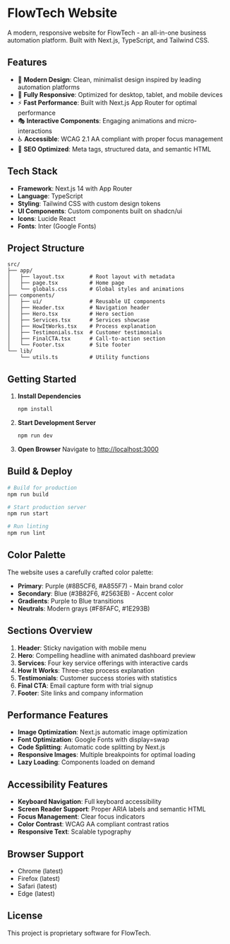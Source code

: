 # FlowTech Website

A modern, responsive website for FlowTech - an all-in-one business automation platform. Built with Next.js, TypeScript, and Tailwind CSS.

## Features

- 🎨 **Modern Design**: Clean, minimalist design inspired by leading automation platforms
- 📱 **Fully Responsive**: Optimized for desktop, tablet, and mobile devices
- ⚡ **Fast Performance**: Built with Next.js App Router for optimal performance
- 🎭 **Interactive Components**: Engaging animations and micro-interactions
- ♿ **Accessible**: WCAG 2.1 AA compliant with proper focus management
- 🎯 **SEO Optimized**: Meta tags, structured data, and semantic HTML

## Tech Stack

- **Framework**: Next.js 14 with App Router
- **Language**: TypeScript
- **Styling**: Tailwind CSS with custom design tokens
- **UI Components**: Custom components built on shadcn/ui
- **Icons**: Lucide React
- **Fonts**: Inter (Google Fonts)

## Project Structure

```
src/
├── app/
│   ├── layout.tsx        # Root layout with metadata
│   ├── page.tsx          # Home page
│   └── globals.css       # Global styles and animations
├── components/
│   ├── ui/               # Reusable UI components
│   ├── Header.tsx        # Navigation header
│   ├── Hero.tsx          # Hero section
│   ├── Services.tsx      # Services showcase
│   ├── HowItWorks.tsx    # Process explanation
│   ├── Testimonials.tsx  # Customer testimonials
│   ├── FinalCTA.tsx      # Call-to-action section
│   └── Footer.tsx        # Site footer
└── lib/
    └── utils.ts          # Utility functions
```

## Getting Started

1. **Install Dependencies**
   ```bash
   npm install
   ```

2. **Start Development Server**
   ```bash
   npm run dev
   ```

3. **Open Browser**
   Navigate to [http://localhost:3000](http://localhost:3000)

## Build & Deploy

```bash
# Build for production
npm run build

# Start production server
npm run start

# Run linting
npm run lint
```

## Color Palette

The website uses a carefully crafted color palette:

- **Primary**: Purple (#8B5CF6, #A855F7) - Main brand color
- **Secondary**: Blue (#3B82F6, #2563EB) - Accent color
- **Gradients**: Purple to Blue transitions
- **Neutrals**: Modern grays (#F8FAFC, #1E293B)

## Sections Overview

1. **Header**: Sticky navigation with mobile menu
2. **Hero**: Compelling headline with animated dashboard preview
3. **Services**: Four key service offerings with interactive cards
4. **How It Works**: Three-step process explanation
5. **Testimonials**: Customer success stories with statistics
6. **Final CTA**: Email capture form with trial signup
7. **Footer**: Site links and company information

## Performance Features

- **Image Optimization**: Next.js automatic image optimization
- **Font Optimization**: Google Fonts with display=swap
- **Code Splitting**: Automatic code splitting by Next.js
- **Responsive Images**: Multiple breakpoints for optimal loading
- **Lazy Loading**: Components loaded on demand

## Accessibility Features

- **Keyboard Navigation**: Full keyboard accessibility
- **Screen Reader Support**: Proper ARIA labels and semantic HTML
- **Focus Management**: Clear focus indicators
- **Color Contrast**: WCAG AA compliant contrast ratios
- **Responsive Text**: Scalable typography

## Browser Support

- Chrome (latest)
- Firefox (latest)
- Safari (latest)
- Edge (latest)

## License

This project is proprietary software for FlowTech.